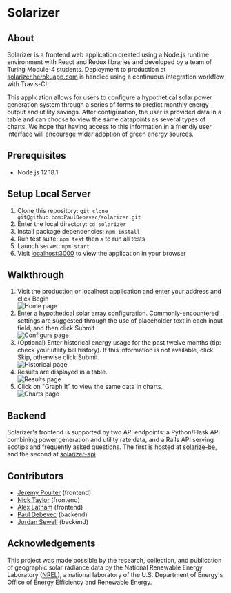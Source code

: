 # Solarizer

## About
Solarizer is a frontend web application created using a Node.js runtime environment with React and Redux libraries and developed by a team of Turing Module-4 students. Deployment to production at [solarizer.herokuapp.com](http://solarizer.herokuapp.com/) is handled using a continuous integration workflow with Travis-CI.

This application allows for users to configure a hypothetical solar power generation system through a series of forms to predict monthly energy output and utility savings. After configuration, the user is provided data in a table and can choose to view the same datapoints as several types of charts. We hope that having access to this information in a friendly user interface will encourage wider adoption of green energy sources.

## Prerequisites
* Node.js 12.18.1

## Setup Local Server
1. Clone this repository: `git clone git@github.com:PaulDebevec/solarizer.git`
2. Enter the local directory: `cd solarizer`
3. Install package dependencies: `npm install`
4. Run test suite: `npm test` then `a` to run all tests
4. Launch server: `npm start`
5. Visit [localhost:3000](localhost:3000) to view the application in your browser

## Walkthrough
 1. Visit the production or localhost application and enter your address and click Begin  
 ![Home page](https://i.imgur.com/nVWbPtD.png)
 2. Enter a hypothetical solar array configuration. Commonly-encountered settings are suggested through the use of placeholder text in each input field, and then click Submit  
 ![Configure page](https://i.imgur.com/J14h8zM.png)
 3. (Optional) Enter historical energy usage for the past twelve months (tip: check your utility bill history). If this information is not available, click Skip, otherwise click Submit.  
 ![Historical page](https://i.imgur.com/Dkyl1Tp.png)
 4. Results are displayed in a table.  
 ![Results page](https://i.imgur.com/V243QrD.png)
 5. Click on "Graph It" to view the same data in charts.  
 ![Charts page](https://i.imgur.com/yJIusmW.png)

## Backend
Solarizer's frontend is supported by two API endpoints: a Python/Flask API combining power generation and utility rate data, and a Rails API serving ecotips and frequently asked questions. The first is hosted at [solarize-be](https://github.com/PaulDebevec/solarize-be), and the second at [solarizer-api](https://github.com/jrsewell400/solarizer-api)

## Contributors
* [Jeremy Poulter](https://github.com/J-Poulter) (frontend)
* [Nick Taylor](https://github.com/nickstaylor) (frontend)
* [Alex Latham](https://github.com/alex-latham) (frontend)
* [Paul Debevec](https://github.com/PaulDebevec) (backend)
* [Jordan Sewell](https://github.com/jrsewell400) (backend)

## Acknowledgements
This project was made possible by the research, collection, and publication of geographic solar radiance data by the National Renewable Energy Laboratory ([NREL](https://www.nrel.gov/)), a national laboratory of the U.S. Department of Energy's Office of Energy Efficiency and Renewable Energy.
